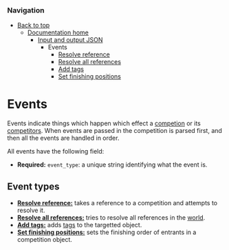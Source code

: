 ### Navigation

- [Back to top](../../../readme.md)
  - [Documentation home](..././readme.md)
    - [Input and output JSON](../readme.md)
      - Events
        - [Resolve reference](resolve_reference.md)
        - [Resolve all references](resolve_all_references.md)
        - [Add tags](add_tags.md)
        - [Set finishing positions](set_finishing_positions.md)

# Events

Events indicate things which happen which effect a [competion](../competition.md) or its [competitors](../competitor.md). When events are passed in the competition is parsed first, and then all the events are handled in order.

All events have the following field:

- **Required:** `event_type`: a unique string identifying what the event is.

## Event types

- [**Resolve reference:**](resolve_reference.md) takes a reference to a competition and attempts to resolve it.
- [**Resolve all references:**](resolve_all_references.md) tries to resolve all references in the [world](../world.md).
- [**Add tags:**](add_tags.md) adds [tags](../tags.md) to the targetted object.
- [**Set finishing positions:**](set_finishing_positions.md) sets the finishing order of entrants in a competition object.
